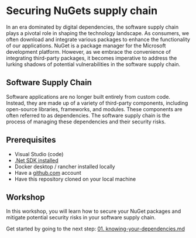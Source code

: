 # Securing NuGets supply chain
In an era dominated by digital dependencies, the software supply chain plays a pivotal role in shaping the technology landscape. As consumers, we often download and integrate various packages to enhance the functionality of our applications. NuGet is a package manager for the Microsoft development platform. However, as we embrace the convenience of integrating third-party packages, it becomes imperative to address the lurking shadows of potential vulnerabilities in the software supply chain.

## Software Supply Chain
Software applications are no longer built entirely from custom code. Instead, they are made up of a variety of third-party components, including open-source libraries, frameworks, and modules. These components are often referred to as dependencies. The software supply chain is the process of managing these dependencies and their security risks.

## Prerequisites
- Visual Studio (code)
- [.Net SDK installed](https://dotnet.microsoft.com/en-us/download/visual-studio-sdks)
- Docker desktop / rancher installed locally
- Have a [github.com](www.github.com) account
- Have this repository cloned on your local machine

## Workshop
In this workshop, you will learn how to secure your NuGet packages and mitigate potential security risks in your software supply chain.

Get started by going to the next step: [01. knowing-your-dependencies.md](./01-knowing-your-dependencies.md)